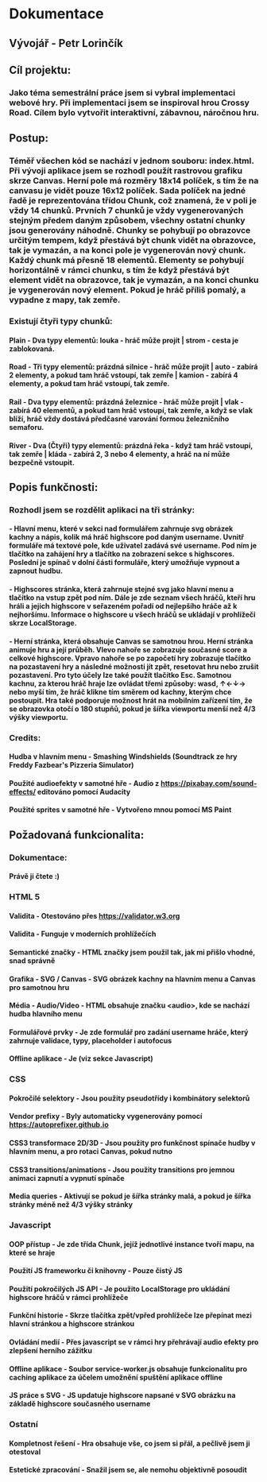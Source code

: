 # Dokumentace
## Vývojář - Petr Lorinčík
## Cíl projektu:
### Jako téma semestrální práce jsem si vybral implementaci webové hry. Při implementaci jsem se inspiroval hrou Crossy Road. Cílem bylo vytvořit interaktivní, zábavnou, náročnou hru.
## Postup:
### Téměř všechen kód se nachází v jednom souboru: index.html. Při vývoji aplikace jsem se rozhodl použít rastrovou grafiku skrze Canvas. Herní pole má rozměry 18x14 políček, s tím že na canvasu je vidět pouze 16x12 políček. Sada políček na jedné řadě je reprezentována třídou Chunk, což znamená, že v poli je vždy 14 chunků. Prvních 7 chunků je vždy vygenerovaných stejným předem daným způsobem, všechny ostatní chunky jsou generovány náhodně. Chunky se pohybují po obrazovce určitým tempem, když přestává být chunk vidět na obrazovce, tak je vymazán, a na konci pole je vygenerován nový chunk. Každý chunk má přesně 18 elementů. Elementy se pohybují horizontálně v rámci chunku, s tím že když přestává být element vidět na obrazovce, tak je vymazán, a na konci chunku je vygenerován nový element. Pokud je hráč příliš pomalý, a vypadne z mapy, tak zemře.
### Existují čtyři typy chunků:
#### Plain - Dva typy elementů: louka - hráč může projít | strom - cesta je zablokovaná.
#### Road - Tři typy elementů: prázdná silnice - hráč může projít | auto - zabírá 2 elementy, a pokud tam hráč vstoupí, tak zemře | kamion - zabírá 4 elementy, a pokud tam hráč vstoupí, tak zemře.
#### Rail - Dva typy elementů: prázdná železnice - hráč může projít | vlak - zabírá 40 elementů, a pokud tam hráč vstoupí, tak zemře, a když se vlak blíží, hráč vždy dostává předčasné varování formou železničního semaforu.
#### River - Dva (Čtyři) typy elementů: prázdná řeka - když tam hráč vstoupí, tak zemře | kláda - zabírá 2, 3 nebo 4 elementy, a hráč na ní může bezpečně vstoupit.
## Popis funkčnosti:
### Rozhodl jsem se rozdělit aplikaci na tři stránky:
#### - Hlavní menu, které v sekci nad formulářem zahrnuje svg obrázek kachny a nápis, kolik má hráč highscore pod daným username. Uvnitř formuláře má textové pole, kde uživatel zadává své username. Pod ním je tlačítko na zahájení hry a tlačítko na zobrazení sekce s highscores. Poslední je spínač v dolní části formuláře, který umožňuje vypnout a zapnout hudbu.
#### - Highscores stránka, která zahrnuje stejné svg jako hlavní menu a tlačítko na vstup zpět pod ním. Dále je zde seznam všech hráčů, kteří hru hráli a jejich highscore v seřazeném pořadí od nejlepšího hráče až k nejhoršímu. Informace o highscore u všech hráčů se ukládají v prohlížeči skrze LocalStorage.
#### - Herní stránka, která obsahuje Canvas se samotnou hrou. Herní stránka animuje hru a její průběh. Vlevo nahoře se zobrazuje současné score a celkové highscore. Vpravo nahoře se po započetí hry zobrazuje tlačítko na pozastavení hry a následné možnosti jít zpět, resetovat hru nebo zrušit pozastavení. Pro tyto účely lze také použít tlačítko Esc. Samotnou kachnu, za kterou hráč hraje lze ovládat třemi způsoby: wasd, ↑←↓→ nebo myší tím, že hráč klikne tím směrem od kachny, kterým chce postoupit. Hra také podporuje možnost hrát na mobilním zařízení tím, že se obrazovka otočí o 180 stupňů, pokud je šířka viewportu menší než 4/3 výšky viewportu.
### Credits:
#### Hudba v hlavním menu - Smashing Windshields (Soundtrack ze hry Freddy Fazbear's Pizzeria Simulator)
#### Použité audioefekty v samotné hře - Audio z https://pixabay.com/sound-effects/ editováno pomocí Audacity
#### Použité sprites v samotné hře - Vytvořeno mnou pomocí MS Paint
## Požadovaná funkcionalita:
### Dokumentace:
#### Právě ji čtete :)
### HTML 5
#### Validita - Otestováno přes https://validator.w3.org
#### Validita - Funguje v moderních prohlížečích
#### Semantické značky - HTML značky jsem použil tak, jak mi přišlo vhodné, snad správně
#### Grafika - SVG / Canvas - SVG obrázek kachny na hlavním menu a Canvas pro samotnou hru
#### Média - Audio/Video - HTML obsahuje značku \<audio\>, kde se nachází hudba hlavního menu
#### Formulářové prvky - Je zde formulář pro zadání username hráče, který zahrnuje validace, typy, placeholder i autofocus
#### Offline aplikace - Je (viz sekce Javascript)
### CSS
#### Pokročilé selektory - Jsou použity pseudotřídy i kombinátory selektorů
#### Vendor prefixy - Byly automaticky vygenerovány pomocí https://autoprefixer.github.io
#### CSS3 transformace 2D/3D - Jsou použity pro funkčnost spínače hudby v hlavním menu, a pro rotaci Canvas, pokud nutno
#### CSS3 transitions/animations - Jsou použity transitions pro jemnou animaci zapnutí a vypnutí spínače
#### Media queries - Aktivují se pokud je šířka stránky malá, a pokud je šířka stránky méně než 4/3 výšky stránky
### Javascript
#### OOP přístup - Je zde třída Chunk, jejíž jednotlivé instance tvoří mapu, na které se hraje
#### Použití JS frameworku či knihovny - Pouze čistý JS
#### Použití pokročilých JS API - Je použito LocalStorage pro ukládání highscore hráčů v rámci prohlížeče
#### Funkční historie - Skrze tlačítka zpět/vpřed prohlížeče lze přepínat mezi hlavní stránkou a highscore stránkou
#### Ovládání medií - Přes javascript se v rámci hry přehrávají audio efekty pro zlepšení herního zážitku
#### Offline aplikace - Soubor service-worker.js obsahuje funkcionalitu pro caching aplikace za účelem umožnění spuštění aplikace offline
#### JS práce s SVG - JS updatuje highscore napsané v SVG obrázku na základě highscore současného username
### Ostatní
#### Kompletnost řešení - Hra obsahuje vše, co jsem si přál, a pečlivě jsem ji otestoval
#### Estetické zpracování - Snažil jsem se, ale nemohu objektivně posoudit
